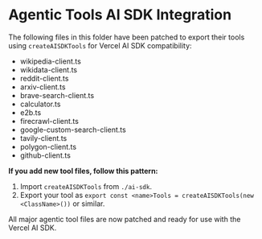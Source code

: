 # Agentic Tools AI SDK Integration

The following files in this folder have been patched to export their tools using `createAISDKTools` for Vercel AI SDK compatibility:

- wikipedia-client.ts
- wikidata-client.ts
- reddit-client.ts
- arxiv-client.ts
- brave-search-client.ts
- calculator.ts
- e2b.ts
- firecrawl-client.ts
- google-custom-search-client.ts
- tavily-client.ts
- polygon-client.ts
- github-client.ts

**If you add new tool files, follow this pattern:**

1. Import `createAISDKTools` from `./ai-sdk`.
2. Export your tool as `export const <name>Tools = createAISDKTools(new <ClassName>())` or similar.

All major agentic tool files are now patched and ready for use with the Vercel AI SDK.
